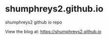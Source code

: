 # shumphreys2.github.io
shumphreys2 github io repo  

View the blog at: <https://shumphreys2.github.io>
